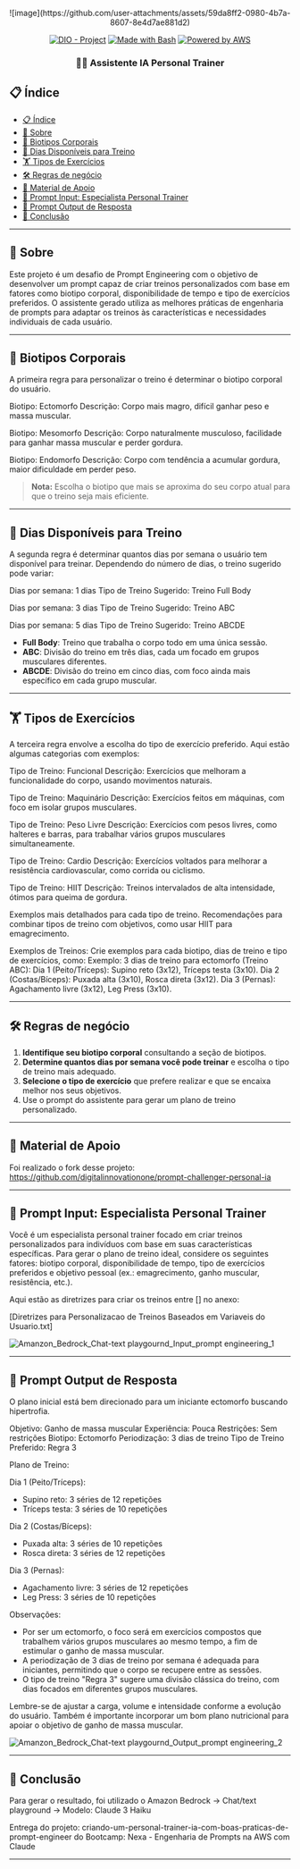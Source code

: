 <p align="center">
![image](https://github.com/user-attachments/assets/59da8ff2-0980-4b7a-8607-8e4d7ae881d2)
</a>
</p>

<p align="center">
<a href="https://dio.me/"><img src="https://img.shields.io/badge/DIO-Project-FED564?logo=youtube" alt="DIO - Project"></a>
<a href="https://www.gnu.org/software/bash/" title="Go to Bash homepage"><img src="https://img.shields.io/badge/Prompt-Project-FED564?logo=gnu-bash&amp;logoColor=white" alt="Made with Bash"></a>
<a href="https://aws.amazon.com/" title="Powered by AWS">
  <img src="https://img.shields.io/badge/Powered%20by-AWS-FED564?logo=icloud&logoColor=white" alt="Powered by AWS">
</a>
</p>

<p align="center">
  <h3 align="center">🏋️‍♂️ Assistente IA Personal Trainer</h3>

## 📋 Índice

- [📋 Índice](#-índice)
- [📝 Sobre](#-sobre)
- [💪 Biotipos Corporais](#-biotipos-corporais)
- [📅 Dias Disponíveis para Treino](#-dias-disponíveis-para-treino)
- [🏋️ Tipos de Exercícios](#️-tipos-de-exercícios)
- [🛠️ Regras de negócio](#️-regras-de-negócio)
- [📖 Material de Apoio](#-material-de-apoio)
- [🎯 Prompt Input: Especialista Personal Trainer ](#-prompt-input-especialista-personal-trainer)
- [🎯 Prompt Output de Resposta ](#-prompt-output-de-resposta)
- [💪 Conclusão ](#-conclusão)
  
---

## 📝 Sobre

Este projeto é um desafio de Prompt Engineering com o objetivo de desenvolver um prompt capaz de criar treinos personalizados com base em fatores como biotipo corporal, disponibilidade de tempo e tipo de exercícios preferidos. O assistente gerado utiliza as melhores práticas de engenharia de prompts para adaptar os treinos às características e necessidades individuais de cada usuário.

---

## 💪 Biotipos Corporais

A primeira regra para personalizar o treino é determinar o biotipo corporal do usuário. 

Biotipo: Ectomorfo
Descrição: Corpo mais magro, difícil ganhar peso e massa muscular.

Biotipo: Mesomorfo
Descrição: Corpo naturalmente musculoso, facilidade para ganhar massa muscular e perder gordura.

Biotipo: Endomorfo
Descrição: Corpo com tendência a acumular gordura, maior dificuldade em perder peso.

> **Nota:** Escolha o biotipo que mais se aproxima do seu corpo atual para que o treino seja mais eficiente.

---

## 📅 Dias Disponíveis para Treino

A segunda regra é determinar quantos dias por semana o usuário tem disponível para treinar. Dependendo do número de dias, o treino sugerido pode variar:

Dias por semana: 1 dias
Tipo de Treino Sugerido: Treino Full Body

Dias por semana: 3 dias
Tipo de Treino Sugerido: Treino ABC

Dias por semana: 5 dias
Tipo de Treino Sugerido: Treino ABCDE

- **Full Body**: Treino que trabalha o corpo todo em uma única sessão.
- **ABC**: Divisão do treino em três dias, cada um focado em grupos musculares diferentes.
- **ABCDE**: Divisão do treino em cinco dias, com foco ainda mais específico em cada grupo muscular.

---

## 🏋️ Tipos de Exercícios

A terceira regra envolve a escolha do tipo de exercício preferido. Aqui estão algumas categorias com exemplos:

Tipo de Treino: Funcional
Descrição: Exercícios que melhoram a funcionalidade do corpo, usando movimentos naturais.

Tipo de Treino: Maquinário
Descrição: Exercícios feitos em máquinas, com foco em isolar grupos musculares.

Tipo de Treino: Peso Livre
Descrição: Exercícios com pesos livres, como halteres e barras, para trabalhar vários grupos musculares simultaneamente.

Tipo de Treino: Cardio
Descrição: Exercícios voltados para melhorar a resistência cardiovascular, como corrida ou ciclismo.

Tipo de Treino: HIIT
Descrição: Treinos intervalados de alta intensidade, ótimos para queima de gordura.

Exemplos mais detalhados para cada tipo de treino.
Recomendações para combinar tipos de treino com objetivos, como usar HIIT para emagrecimento.

Exemplos de Treinos:
Crie exemplos para cada biotipo, dias de treino e tipo de exercícios, como:
Exemplo: 3 dias de treino para ectomorfo (Treino ABC):
Dia 1 (Peito/Tríceps): Supino reto (3x12), Tríceps testa (3x10).
Dia 2 (Costas/Bíceps): Puxada alta (3x10), Rosca direta (3x12).
Dia 3 (Pernas): Agachamento livre (3x12), Leg Press (3x10).

---

## 🛠 Regras de negócio

1. **Identifique seu biotipo corporal** consultando a seção de biotipos.
2. **Determine quantos dias por semana você pode treinar** e escolha o tipo de treino mais adequado.
3. **Selecione o tipo de exercício** que prefere realizar e que se encaixa melhor nos seus objetivos.
4. Use o prompt do assistente para gerar um plano de treino personalizado.

---

## 📖 Material de Apoio

Foi realizado o fork desse projeto: https://github.com/digitalinnovationone/prompt-challenger-personal-ia

---

## 🎯 Prompt Input: Especialista Personal Trainer

Você é um especialista personal trainer focado em criar treinos personalizados para indivíduos com base em suas características específicas. Para gerar o plano de treino ideal, considere os seguintes fatores: biotipo corporal, disponibilidade de tempo, tipo de exercícios preferidos e objetivo pessoal (ex.: emagrecimento, ganho muscular, resistência, etc.).

Aqui estão as diretrizes para criar os treinos entre [] no anexo:

[Diretrizes para Personalizacao de Treinos Baseados em Variaveis do Usuario.txt]

![Amanzon_Bedrock_Chat-text playgournd_Input_prompt engineering_1](https://github.com/user-attachments/assets/6b4b9649-62ab-4e57-a045-22fe7ee7db9c)

--- 

## 🎯 Prompt Output de Resposta

O plano inicial está bem direcionado para um iniciante ectomorfo buscando hipertrofia.  

Objetivo: Ganho de massa muscular
Experiência: Pouca
Restrições: Sem restrições
Biotipo: Ectomorfo
Periodização: 3 dias de treino
Tipo de Treino Preferido: Regra 3

Plano de Treino:

Dia 1 (Peito/Tríceps):
- Supino reto: 3 séries de 12 repetições
- Tríceps testa: 3 séries de 10 repetições

Dia 2 (Costas/Bíceps):
- Puxada alta: 3 séries de 10 repetições
- Rosca direta: 3 séries de 12 repetições 

Dia 3 (Pernas):
- Agachamento livre: 3 séries de 12 repetições
- Leg Press: 3 séries de 10 repetições

Observações:

- Por ser um ectomorfo, o foco será em exercícios compostos que trabalhem vários grupos musculares ao mesmo tempo, a fim de estimular o ganho de massa muscular.
- A periodização de 3 dias de treino por semana é adequada para iniciantes, permitindo que o corpo se recupere entre as sessões.
- O tipo de treino "Regra 3" sugere uma divisão clássica do treino, com dias focados em diferentes grupos musculares.

Lembre-se de ajustar a carga, volume e intensidade conforme a evolução do usuário. Também é importante incorporar um bom plano nutricional para apoiar o objetivo de ganho de massa muscular.

![Amanzon_Bedrock_Chat-text playgournd_Output_prompt engineering_2](https://github.com/user-attachments/assets/1253f682-3f4a-4252-bea4-68c5393428b0)

---

## 💪 Conclusão

Para gerar o resultado, foi utilizado o Amazon Bedrock -> Chat/text playground -> Modelo: Claude 3 Haiku

Entrega do projeto: criando-um-personal-trainer-ia-com-boas-praticas-de-prompt-engineer do Bootcamp: Nexa - Engenharia de Prompts na AWS com Claude

---
